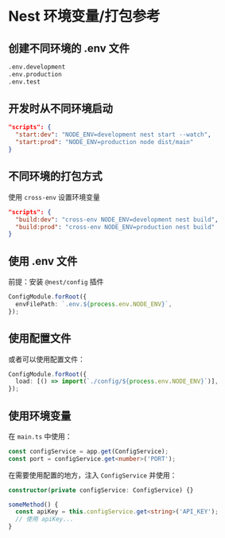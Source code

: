 # Nest 环境变量/打包参考

## 创建不同环境的 .env 文件

```txt
.env.development
.env.production
.env.test
```

## 开发时从不同环境启动

```json
"scripts": {
  "start:dev": "NODE_ENV=development nest start --watch",
  "start:prod": "NODE_ENV=production node dist/main"
}
```

## 不同环境的打包方式

使用 `cross-env` 设置环境变量

```json
"scripts": {
  "build:dev": "cross-env NODE_ENV=development nest build",
  "build:prod": "cross-env NODE_ENV=production nest build"
}
```

## 使用 .env 文件

前提：安装 `@nest/config` 插件

```ts
ConfigModule.forRoot({
  envFilePath: `.env.${process.env.NODE_ENV}`,
});
```

## 使用配置文件

或者可以使用配置文件：

```ts
ConfigModule.forRoot({
  load: [() => import(`./config/${process.env.NODE_ENV}`)],
});
```

## 使用环境变量

在 `main.ts` 中使用：

```ts
const configService = app.get(ConfigService);
const port = configService.get<number>('PORT');
```

在需要使用配置的地方，注入 `ConfigService` 并使用：

```ts
constructor(private configService: ConfigService) {}

someMethod() {
  const apiKey = this.configService.get<string>('API_KEY');
  // 使用 apiKey...
}
```
